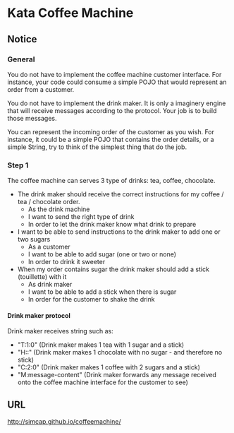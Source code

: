 # Kata Coffee Machine

## Notice

### General
You do not have to implement the coffee machine customer interface. For instance, your code could consume a simple POJO that would represent an order from a customer.

You do not have to implement the drink maker. It is only a imaginery engine that will receive messages according to the protocol. Your job is to build those messages.

You can represent the incoming order of the customer as you wish. For instance, it could be a simple POJO that contains the order details, or a simple String, try to think of the simplest thing that do the job.

### Step 1
The coffee machine can serves 3 type of drinks: tea, coffee, chocolate.

- The drink maker should receive the correct instructions for my coffee / tea / chocolate order.
    - As the drink machine
    - I want to send the right type of drink
    - In order to let the drink maker know what drink to prepare
- I want to be able to send instructions to the drink maker to add one or two sugars
    - As a customer
    - I want to be able to add sugar (one or two or none)
    - In order to drink it sweeter
- When my order contains sugar the drink maker should add a stick (touillette) with it
    - As drink maker
    - I want to be able to add a stick when there is sugar
    - In order for the customer to shake the drink

#### Drink maker protocol
Drink maker receives string such as:
- "T:1:0" (Drink maker makes 1 tea with 1 sugar and a stick)
- "H::" (Drink maker makes 1 chocolate with no sugar -  and therefore no stick)
- "C:2:0" (Drink maker makes 1 coffee with 2 sugars and a stick)
- "M:message-content" (Drink maker forwards any message received onto the coffee machine interface for the customer to see)

## URL
http://simcap.github.io/coffeemachine/
